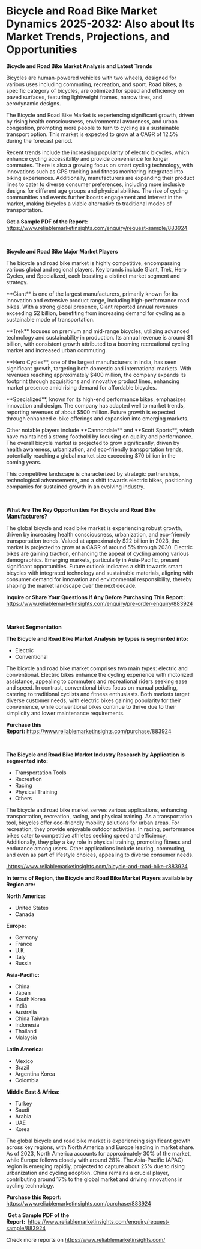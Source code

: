 <p><h1>Bicycle and Road Bike Market Dynamics 2025-2032: Also about Its Market Trends, Projections, and Opportunities</h1></p><p><strong>Bicycle and Road Bike Market Analysis and Latest Trends</strong></p>
<p><p>Bicycles are human-powered vehicles with two wheels, designed for various uses including commuting, recreation, and sport. Road bikes, a specific category of bicycles, are optimized for speed and efficiency on paved surfaces, featuring lightweight frames, narrow tires, and aerodynamic designs. </p><p>The Bicycle and Road Bike Market is experiencing significant growth, driven by rising health consciousness, environmental awareness, and urban congestion, prompting more people to turn to cycling as a sustainable transport option. This market is expected to grow at a CAGR of 12.5% during the forecast period. </p><p>Recent trends include the increasing popularity of electric bicycles, which enhance cycling accessibility and provide convenience for longer commutes. There is also a growing focus on smart cycling technology, with innovations such as GPS tracking and fitness monitoring integrated into biking experiences. Additionally, manufacturers are expanding their product lines to cater to diverse consumer preferences, including more inclusive designs for different age groups and physical abilities. The rise of cycling communities and events further boosts engagement and interest in the market, making bicycles a viable alternative to traditional modes of transportation.</p></p>
<p><strong>Get a Sample PDF of the Report:&nbsp;</strong> <a href="https://www.reliablemarketinsights.com/enquiry/request-sample/883924?utm_campaign=2636&utm_medium=2&utm_source=Github&utm_content=ia&utm_term=30032025&utm_id=bicycle-and-road-bike">https://www.reliablemarketinsights.com/enquiry/request-sample/883924</a></p>
<p>&nbsp;</p>
<p><strong>Bicycle and Road Bike Major Market Players</strong></p>
<p><p>The bicycle and road bike market is highly competitive, encompassing various global and regional players. Key brands include Giant, Trek, Hero Cycles, and Specialized, each boasting a distinct market segment and strategy. </p><p>**Giant** is one of the largest manufacturers, primarily known for its innovation and extensive product range, including high-performance road bikes. With a strong global presence, Giant reported annual revenues exceeding $2 billion, benefiting from increasing demand for cycling as a sustainable mode of transportation.</p><p>**Trek** focuses on premium and mid-range bicycles, utilizing advanced technology and sustainability in production. Its annual revenue is around $1 billion, with consistent growth attributed to a booming recreational cycling market and increased urban commuting. </p><p>**Hero Cycles**, one of the largest manufacturers in India, has seen significant growth, targeting both domestic and international markets. With revenues reaching approximately $400 million, the company expands its footprint through acquisitions and innovative product lines, enhancing market presence amid rising demand for affordable bicycles. </p><p>**Specialized**, known for its high-end performance bikes, emphasizes innovation and design. The company has adapted well to market trends, reporting revenues of about $500 million. Future growth is expected through enhanced e-bike offerings and expansion into emerging markets.</p><p>Other notable players include **Cannondale** and **Scott Sports**, which have maintained a strong foothold by focusing on quality and performance. The overall bicycle market is projected to grow significantly, driven by health awareness, urbanization, and eco-friendly transportation trends, potentially reaching a global market size exceeding $70 billion in the coming years. </p><p>This competitive landscape is characterized by strategic partnerships, technological advancements, and a shift towards electric bikes, positioning companies for sustained growth in an evolving industry.</p></p>
<p>&nbsp;</p>
<p><strong>What Are The Key Opportunities For Bicycle and Road Bike Manufacturers?</strong></p>
<p><p>The global bicycle and road bike market is experiencing robust growth, driven by increasing health consciousness, urbanization, and eco-friendly transportation trends. Valued at approximately $22 billion in 2023, the market is projected to grow at a CAGR of around 5% through 2030. Electric bikes are gaining traction, enhancing the appeal of cycling among various demographics. Emerging markets, particularly in Asia-Pacific, present significant opportunities. Future outlook indicates a shift towards smart bicycles with integrated technology and sustainable materials, aligning with consumer demand for innovation and environmental responsibility, thereby shaping the market landscape over the next decade.</p></p>
<p><strong>Inquire or Share Your Questions If Any Before Purchasing This Report:</strong> <a href="https://www.reliablemarketinsights.com/enquiry/pre-order-enquiry/883924?utm_campaign=2636&utm_medium=2&utm_source=Github&utm_content=ia&utm_term=30032025&utm_id=bicycle-and-road-bike">https://www.reliablemarketinsights.com/enquiry/pre-order-enquiry/883924</a></p>
<p>&nbsp;</p>
<p><strong>Market Segmentation</strong></p>
<p><strong>The Bicycle and Road Bike Market Analysis by types is segmented into:</strong></p>
<p><ul><li>Electric</li><li>Conventional</li></ul></p>
<p><p>The bicycle and road bike market comprises two main types: electric and conventional. Electric bikes enhance the cycling experience with motorized assistance, appealing to commuters and recreational riders seeking ease and speed. In contrast, conventional bikes focus on manual pedaling, catering to traditional cyclists and fitness enthusiasts. Both markets target diverse customer needs, with electric bikes gaining popularity for their convenience, while conventional bikes continue to thrive due to their simplicity and lower maintenance requirements.</p></p>
<p><strong>Purchase this Report:&nbsp;</strong><a href="https://www.reliablemarketinsights.com/purchase/883924?utm_campaign=2636&utm_medium=2&utm_source=Github&utm_content=ia&utm_term=30032025&utm_id=bicycle-and-road-bike">https://www.reliablemarketinsights.com/purchase/883924</a></p>
<p>&nbsp;</p>
<p><strong>The Bicycle and Road Bike Market Industry Research by Application is segmented into:</strong></p>
<p><ul><li>Transportation Tools</li><li>Recreation</li><li>Racing</li><li>Physical Training</li><li>Others</li></ul></p>
<p><p>The bicycle and road bike market serves various applications, enhancing transportation, recreation, racing, and physical training. As a transportation tool, bicycles offer eco-friendly mobility solutions for urban areas. For recreation, they provide enjoyable outdoor activities. In racing, performance bikes cater to competitive athletes seeking speed and efficiency. Additionally, they play a key role in physical training, promoting fitness and endurance among users. Other applications include touring, commuting, and even as part of lifestyle choices, appealing to diverse consumer needs.</p></p>
<p><a href="https://www.reliablemarketinsights.com/bicycle-and-road-bike-r883924?utm_campaign=2636&utm_medium=2&utm_source=Github&utm_content=ia&utm_term=30032025&utm_id=bicycle-and-road-bike">&nbsp;https://www.reliablemarketinsights.com/bicycle-and-road-bike-r883924</a></p>
<p><strong>In terms of Region, the Bicycle and Road Bike Market Players available by Region are:</strong></p>
<p>
    <p> <strong> North America: </strong>
        <ul>
            <li>United States</li>
            <li>Canada</li>
        </ul>
        </p> 
    <p> <strong> Europe: </strong>
        <ul>
            <li>Germany</li>
            <li>France</li>
            <li>U.K.</li>
            <li>Italy</li>
            <li>Russia</li>
        </ul>
        </p> 
    <p> <strong> Asia-Pacific: </strong>
        <ul>
            <li>China</li>
            <li>Japan</li>
            <li>South Korea</li>
            <li>India</li>
            <li>Australia</li>
            <li>China Taiwan</li>
            <li>Indonesia</li>
            <li>Thailand</li>
            <li>Malaysia</li>
        </ul>
        </p> 
    <p> <strong> Latin America: </strong>
        <ul>
            <li>Mexico</li>
            <li>Brazil</li>
            <li>Argentina Korea</li>
            <li>Colombia</li>
        </ul>
        </p> 
    <p> <strong> Middle East & Africa: </strong>
        <ul>
            <li>Turkey</li>
            <li>Saudi</li>
            <li>Arabia</li>
            <li>UAE</li>
            <li>Korea</li>
        </ul>
    </p>
    </p>
<p><p>The global bicycle and road bike market is experiencing significant growth across key regions, with North America and Europe leading in market share. As of 2023, North America accounts for approximately 30% of the market, while Europe follows closely with around 28%. The Asia-Pacific (APAC) region is emerging rapidly, projected to capture about 25% due to rising urbanization and cycling adoption. China remains a crucial player, contributing around 17% to the global market and driving innovations in cycling technology.</p></p>
<p><strong>Purchase this Report: </strong><a href="https://www.reliablemarketinsights.com/purchase/883924?utm_campaign=2636&utm_medium=2&utm_source=Github&utm_content=ia&utm_term=30032025&utm_id=bicycle-and-road-bike">https://www.reliablemarketinsights.com/purchase/883924</a></p>
<p>&nbsp;<strong>Get a Sample PDF of the Report:&nbsp;&nbsp;</strong><a href="https://www.reliablemarketinsights.com/enquiry/request-sample/883924?utm_campaign=2636&utm_medium=2&utm_source=Github&utm_content=ia&utm_term=30032025&utm_id=bicycle-and-road-bike">https://www.reliablemarketinsights.com/enquiry/request-sample/883924</a></p>
<p><strong></strong></p>
<p>Check more reports on <a href="https://www.reliablemarketinsights.com/?utm_campaign=2636&utm_medium=2&utm_source=Github&utm_content=ia&utm_term=30032025&utm_id=bicycle-and-road-bike">https://www.reliablemarketinsights.com/</a></p>